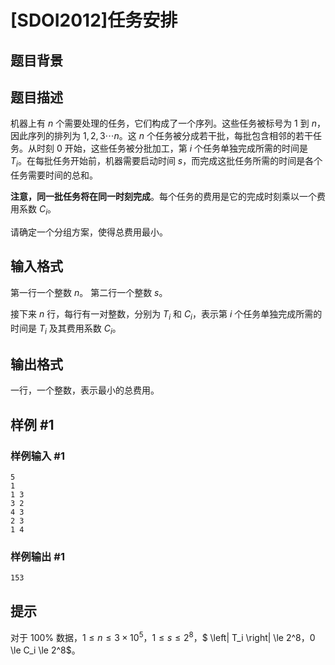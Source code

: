 # [SDOI2012]任务安排

## 题目背景



## 题目描述

机器上有 $n$ 个需要处理的任务，它们构成了一个序列。这些任务被标号为 $1$ 到 $n$，因此序列的排列为 $1 , 2 , 3 \cdots n$。这 $n$ 个任务被分成若干批，每批包含相邻的若干任务。从时刻 $0$ 开始，这些任务被分批加工，第 $i$ 个任务单独完成所需的时间是 $T_i$。在每批任务开始前，机器需要启动时间 $s$，而完成这批任务所需的时间是各个任务需要时间的总和。

**注意，同一批任务将在同一时刻完成**。每个任务的费用是它的完成时刻乘以一个费用系数 $C_i$。

请确定一个分组方案，使得总费用最小。

## 输入格式

第一行一个整数 $n$。
第二行一个整数 $s$。

接下来 $n$ 行，每行有一对整数，分别为 $T_i$ 和 $C_i$，表示第 $i$ 个任务单独完成所需的时间是 $T_i$ 及其费用系数 $C_i$。

## 输出格式

一行，一个整数，表示最小的总费用。

## 样例 #1

### 样例输入 #1
```
5
1
1 3
3 2
4 3
2 3
1 4
```

### 样例输出 #1

```
153
```

## 提示

对于 $100\%$ 数据，$1 \le n \le 3 \times 10^5$，$1 \le s \le 2^8$，$ \left| T_i \right| \le 2^8$，$0 \le C_i \le 2^8$。
